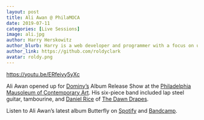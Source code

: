 ```yaml
---
layout: post
title: Ali Awan @ PhilaMOCA
date: 2019-07-11
categories: [Live Sessions]
image: ali.jpg
author: Harry Herskowitz
author_blurb: Harry is a web developer and programmer with a focus on using technology to empower local artists and communities
author_link: https://github.com/roldyclark
avatar: roldy.png
---
```


https://youtu.be/ERfeivy5yXc

Ali Awan opened up for [Dominy’s](https://www.instagram.com/dominy_music/) Album Release Show at the [Philadelphia Mausoleum of Contemporary Art](http://www.philamoca.org/). His six-piece band included lap steel guitar, tambourine, and [Daniel Rice](https://www.instagram.com/rice_versa/) of [The Dawn Drapes](https://www.instagram.com/thedawndrapes/).

Listen to Ali Awan’s latest album Butterfly on [Spotify](https://open.spotify.com/album/6fjkVy51yEzHabXY7Ynsi3) and [Bandcamp](https://aliawan.bandcamp.com/).
